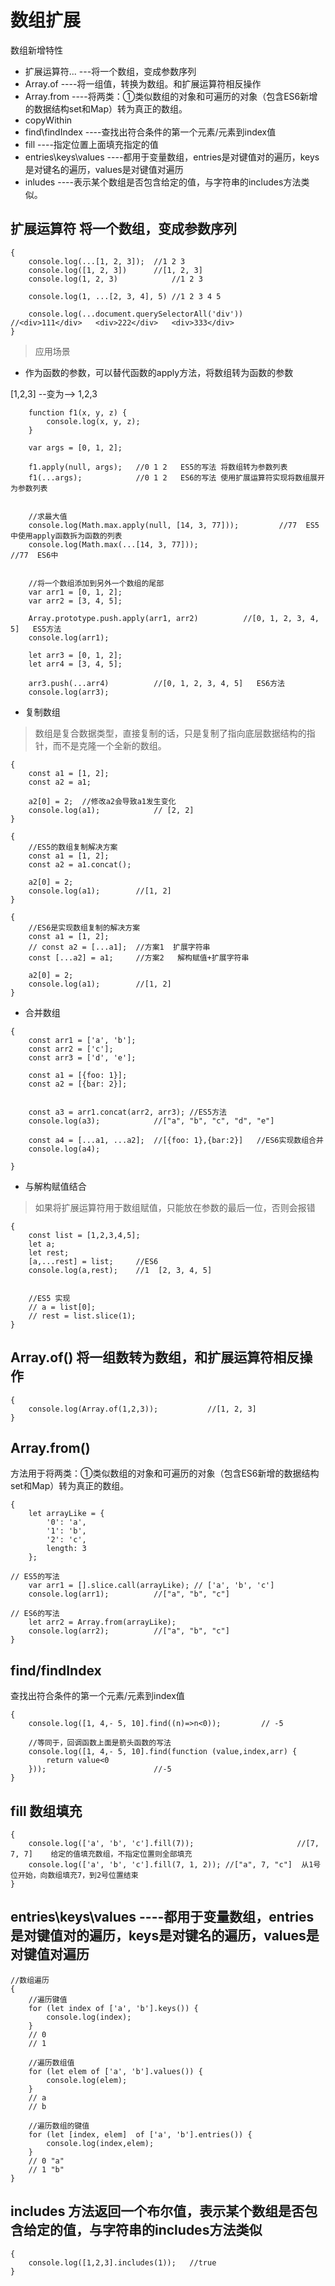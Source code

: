 # 数组扩展

数组新增特性
* 扩展运算符...          ---将一个数组，变成参数序列
* Array.of             ----将一组值，转换为数组。和扩展运算符相反操作
* Array.from           ----将两类：①类似数组的对象和可遍历的对象（包含ES6新增的数据结构set和Map）转为真正的数组。
* copyWithin
* find\findIndex       ----查找出符合条件的第一个元素/元素到index值
* fill                 ----指定位置上面填充指定的值
* entries\keys\values  ----都用于变量数组，entries是对键值对的遍历，keys是对键名的遍历，values是对键值对遍历
* inludes              ----表示某个数组是否包含给定的值，与字符串的includes方法类似。


## 扩展运算符   将一个数组，变成参数序列

```
{
	console.log(...[1, 2, 3]);	//1 2 3
	console.log([1, 2, 3])		//[1, 2, 3]
	console.log(1, 2, 3)			//1 2 3

	console.log(1, ...[2, 3, 4], 5)	//1 2 3 4 5

	console.log(...document.querySelectorAll('div'))		//<div>111</div>   <div>222</div>   <div>333</div>
}
```


>应用场景

* 作为函数的参数，可以替代函数的apply方法，将数组转为函数的参数

[1,2,3] --变为-->  1,2,3

```
	function f1(x, y, z) {
		console.log(x, y, z);
	}

	var args = [0, 1, 2];

	f1.apply(null, args);	//0 1 2   ES5的写法 将数组转为参数列表
	f1(...args);			//0 1 2   ES6的写法 使用扩展运算符实现将数组展开为参数列表


	//求最大值
	console.log(Math.max.apply(null, [14, 3, 77]));			//77  ES5中使用apply函数拆为函数的列表
	console.log(Math.max(...[14, 3, 77]));									//77  ES6中


	//将一个数组添加到另外一个数组的尾部
	var arr1 = [0, 1, 2];
	var arr2 = [3, 4, 5];

	Array.prototype.push.apply(arr1, arr2)			//[0, 1, 2, 3, 4, 5]   ES5方法
	console.log(arr1);

	let arr3 = [0, 1, 2];
	let arr4 = [3, 4, 5];

	arr3.push(...arr4)			//[0, 1, 2, 3, 4, 5]   ES6方法
	console.log(arr3);
```

* 复制数组

>数组是复合数据类型，直接复制的话，只是复制了指向底层数据结构的指针，而不是克隆一个全新的数组。

```
{
	const a1 = [1, 2];
	const a2 = a1;

	a2[0] = 2;	//修改a2会导致a1发生变化
	console.log(a1);			// [2, 2]
}

{
	//ES5的数组复制解决方案
	const a1 = [1, 2];
	const a2 = a1.concat();

	a2[0] = 2;
	console.log(a1);		//[1, 2]
}

{
	//ES6是实现数组复制的解决方案
	const a1 = [1, 2];
	// const a2 = [...a1];	//方案1  扩展字符串
	const [...a2] = a1;		//方案2   解构赋值+扩展字符串

	a2[0] = 2;
	console.log(a1);		//[1, 2]
}
```

* 合并数组

```
{
	const arr1 = ['a', 'b'];
	const arr2 = ['c'];
	const arr3 = ['d', 'e'];

	const a1 = [{foo: 1}];
	const a2 = [{bar: 2}];


	const a3 = arr1.concat(arr2, arr3);	//ES5方法
	console.log(a3);			//["a", "b", "c", "d", "e"]

	const a4 = [...a1, ...a2];	//[{foo: 1},{bar:2}]   //ES6实现数组合并
	console.log(a4);

}
```

* 与解构赋值结合

>如果将扩展运算符用于数组赋值，只能放在参数的最后一位，否则会报错

```
{
	const list = [1,2,3,4,5];
	let a;
	let rest;
	[a,...rest] = list;		//ES6
	console.log(a,rest);	//1  [2, 3, 4, 5]


	//ES5 实现
	// a = list[0];
	// rest = list.slice(1);
}
```

## Array.of()  将一组数转为数组，和扩展运算符相反操作

```
{
	console.log(Array.of(1,2,3));			//[1, 2, 3]
}
```

## Array.from()
方法用于将两类：①类似数组的对象和可遍历的对象（包含ES6新增的数据结构set和Map）转为真正的数组。

```
{
	let arrayLike = {
		'0': 'a',
		'1': 'b',
		'2': 'c',
		length: 3
	};

// ES5的写法
	var arr1 = [].slice.call(arrayLike); // ['a', 'b', 'c']
	console.log(arr1);			//["a", "b", "c"]

// ES6的写法
	let arr2 = Array.from(arrayLike);
	console.log(arr2);			//["a", "b", "c"]
}
```


## find/findIndex
查找出符合条件的第一个元素/元素到index值

```
{
	console.log([1, 4,- 5, 10].find((n)=>n<0));			// -5

	//等同于，回调函数上面是箭头函数的写法
	console.log([1, 4,- 5, 10].find(function (value,index,arr) {
		return value<0
	}));						//-5
}
```

## fill 数组填充
```
{
	console.log(['a', 'b', 'c'].fill(7));						//[7, 7, 7]    给定的值填充数组，不指定位置则全部填充
	console.log(['a', 'b', 'c'].fill(7, 1, 2));	//["a", 7, "c"]  从1号位开始，向数组填充7，到2号位置结束
}
```

## entries\keys\values  ----都用于变量数组，entries是对键值对的遍历，keys是对键名的遍历，values是对键值对遍历

```
//数组遍历
{
	//遍历键值
	for (let index of ['a', 'b'].keys()) {
		console.log(index);
	}
	// 0
	// 1

	//遍历数组值
	for (let elem of ['a', 'b'].values()) {
		console.log(elem);
	}
	// a
	// b

	//遍历数组的键值
	for (let [index, elem]  of ['a', 'b'].entries()) {
		console.log(index,elem);
	}
	// 0 "a"
	// 1 "b"
}
```

## includes 方法返回一个布尔值，表示某个数组是否包含给定的值，与字符串的includes方法类似

```
{
	console.log([1,2,3].includes(1));	//true
}
```
